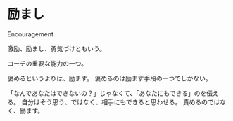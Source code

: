 # 励まし

Encouragement

激励、励まし、勇気づけともいう。

コーチの重要な能力の一つ。

褒めるというよりは、励ます。
褒めるのは励ます手段の一つでしかない。

「なんであなたはできないの？」じゃなくて、「あなたにもできる」のを伝える。
自分はそう思う、ではなく、相手にもできると思わせる。
責めるのではなく、励ます。
